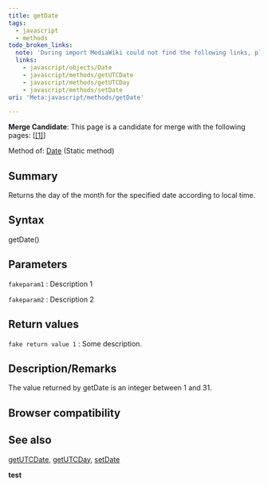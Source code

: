 ```yaml
---
title: getDate
tags:
  - javascript
  - methods
todo_broken_links:
  note: 'During import MediaWiki could not find the following links, please fix and adjust this list.'
  links:
    - javascript/objects/Date
    - javascript/methods/getUTCDate
    - javascript/methods/getUTCDay
    - javascript/methods/setDate
uri: 'Meta:javascript/methods/getDate'

---
```

**Merge Candidate**: This page is a candidate for merge with the following pages: [[[1]](http://docs.webplatform.org/wiki/javascript/methods/getData)]

 Method of: [Date](/w/index.php?title=javascript/objects/Date&action=edit&redlink=1) (Static method)

## Summary

Returns the day of the month for the specified date according to local time.

## Syntax

getDate()

## Parameters

`fakeparam1`
:   Description 1

`fakeparam2`
:   Description 2

## Return values

`fake return value 1`
:   Some description.

## Description/Remarks

The value returned by getDate is an integer between 1 and 31.

## Browser compatibility

## See also

[getUTCDate](/w/index.php?title=javascript/methods/getUTCDate&action=edit&redlink=1), [getUTCDay](/w/index.php?title=javascript/methods/getUTCDay&action=edit&redlink=1), [setDate](/w/index.php?title=javascript/methods/setDate&action=edit&redlink=1)

**test**
